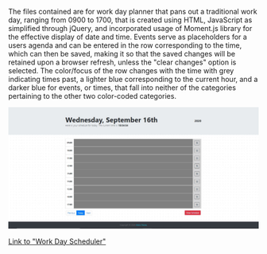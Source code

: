 The files contained are for work day planner that pans out a traditional work day, ranging from 0900 to 1700, that is created using HTML, JavaScript as simplified through jQuery, and incorporated usage of Moment.js library for the effective display of date and time. Events serve as placeholders for a users agenda and can be entered in the row corresponding to the time, which can then be saved, making it so that the saved changes will be retained upon a browser refresh, unless the "clear changes" option is selected. The color/focus of the row changes with the time with grey indicating times past, a lighter blue corresponding to the current hour, and a darker blue for events, or times, that fall into neither of the categories pertaining to the other two color-coded categories. 

<img src="assets/images/day-planner.png" alt="image of deployed site">

<a href="index.html">Link to "Work Day Scheduler"</a>
